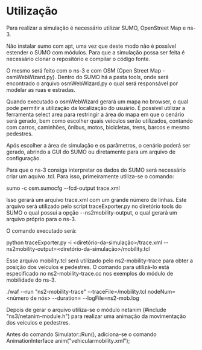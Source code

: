 # Utilização

Para realizar a simulação é necessário utilizar SUMO, OpenStreet Map e ns-3.

Não instalar sumo com apt, uma vez que deste modo não é possível estender o SUMO com módulos. Para que a simulação possa
ser feita é necessário clonar o repositório e compilar o código fonte.

O mesmo será feito com o ns-3 e com OSM (Open Street Map - osmWebWizard.py). Dentro do SUMO há a pasta tools, onde será
encontrado o arquivo osmWebWizard.py o qual será responsável por modelar as ruas e estradas.

Quando executado o osmWebWizard gerará um mapa no browser, o qual pode permitir a utilização da localização do usuário.
É possível utilizar a ferramenta select area para restringir a área do mapa em que o cenário será gerado, bem como
escolher quais veículos serão utilizados, contando com carros, caminhões, ônibus, motos, bicicletas, trens, barcos e
mesmo pedestres.

Após escolher a área de simulação e os parâmetros, o cenário poderá ser gerado, abrindo a GUI do SUMO ou diretamente
para um arquivo de configuração.

Para que o ns-3 consiga interpretar os dados do SUMO será necessário criar um aquivo .tcl. Para isso, primeiramente
utiliza-se o comando:

sumo -c osm.sumocfg --fcd-output trace.xml

Isso gerará um arquivo trace.xml com um grande número de linhas. Este arquivo será utilizado pelo script
traceExporter.py no diretório tools do SUMO o qual possui a opção --ns2mobility-output, o qual gerará um arquivo próprio
para o ns-3.

O comando executado será:

python traceExporter.py -i <diretório-da-simulação>/trace.xml --ns2mobility-output=<diretório-da-simulação>/mobility.tcl

Esse arquivo mobility.tcl será utilizado pelo ns2-mobility-trace para obter a posição dos veículos e pedestres. O
comando para utilizá-lo está especificado no ns2-mobility-trace.cc nos exemplos do módulo de mobilidade do ns-3. 

./waf --run "ns2-mobility-trace" --traceFile=<caminho>/mobility.tcl nodeNum=<número de nós> --duration=<segundos>
--logFile=ns2-mob.log

Depois de gerar o arquivo utiliza-se o módulo netanim (#include "ns3/netanim-module.h") para realizar uma animação da
movimentação dos veículos e pedestres.

Antes do comando Simulator::Run(), adiciona-se o comando AnimationInterface anim("vehicularmobility.xml");

